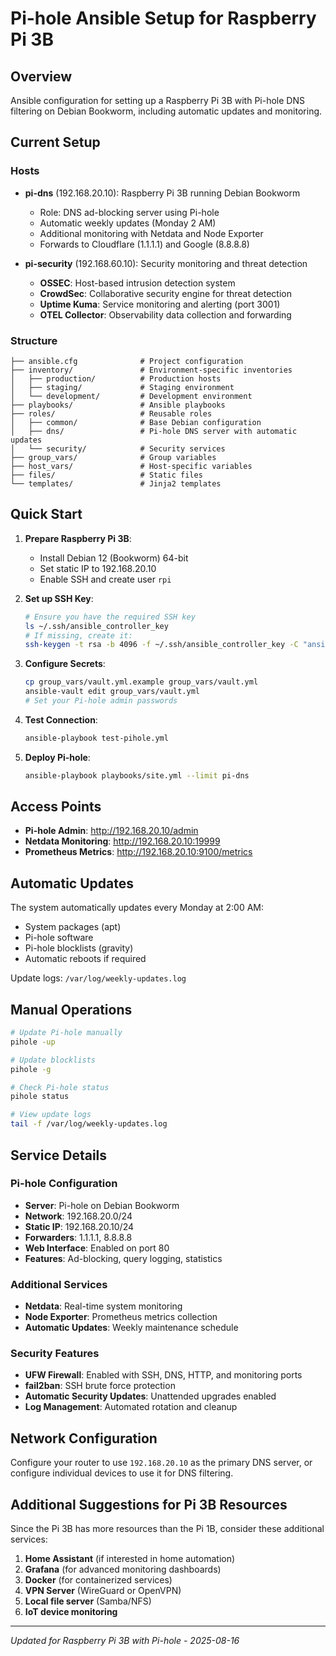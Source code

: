 # Pi-hole Ansible Setup for Raspberry Pi 3B

## Overview
Ansible configuration for setting up a Raspberry Pi 3B with Pi-hole DNS filtering on Debian Bookworm, including automatic updates and monitoring.

## Current Setup

### Hosts
- **pi-dns** (192.168.20.10): Raspberry Pi 3B running Debian Bookworm
  - Role: DNS ad-blocking server using Pi-hole
  - Automatic weekly updates (Monday 2 AM)
  - Additional monitoring with Netdata and Node Exporter
  - Forwards to Cloudflare (1.1.1.1) and Google (8.8.8.8)

- **pi-security** (192.168.60.10): Security monitoring and threat detection
  - **OSSEC**: Host-based intrusion detection system
  - **CrowdSec**: Collaborative security engine for threat detection
  - **Uptime Kuma**: Service monitoring and alerting (port 3001)
  - **OTEL Collector**: Observability data collection and forwarding

### Structure
```
├── ansible.cfg              # Project configuration
├── inventory/               # Environment-specific inventories
│   ├── production/          # Production hosts
│   ├── staging/             # Staging environment
│   └── development/         # Development environment
├── playbooks/               # Ansible playbooks
├── roles/                   # Reusable roles
│   ├── common/              # Base Debian configuration
│   ├── dns/                 # Pi-hole DNS server with automatic updates
│   └── security/            # Security services
├── group_vars/              # Group variables
├── host_vars/               # Host-specific variables
├── files/                   # Static files
└── templates/               # Jinja2 templates
```

## Quick Start

1. **Prepare Raspberry Pi 3B**:
   - Install Debian 12 (Bookworm) 64-bit
   - Set static IP to 192.168.20.10
   - Enable SSH and create user `rpi`

2. **Set up SSH Key**:
   ```bash
   # Ensure you have the required SSH key
   ls ~/.ssh/ansible_controller_key
   # If missing, create it:
   ssh-keygen -t rsa -b 4096 -f ~/.ssh/ansible_controller_key -C "ansible-controller"
   ```

3. **Configure Secrets**:
   ```bash
   cp group_vars/vault.yml.example group_vars/vault.yml
   ansible-vault edit group_vars/vault.yml
   # Set your Pi-hole admin passwords
   ```

4. **Test Connection**:
   ```bash
   ansible-playbook test-pihole.yml
   ```

5. **Deploy Pi-hole**:
   ```bash
   ansible-playbook playbooks/site.yml --limit pi-dns
   ```

## Access Points

- **Pi-hole Admin**: http://192.168.20.10/admin
- **Netdata Monitoring**: http://192.168.20.10:19999
- **Prometheus Metrics**: http://192.168.20.10:9100/metrics

## Automatic Updates

The system automatically updates every Monday at 2:00 AM:
- System packages (apt)
- Pi-hole software
- Pi-hole blocklists (gravity)
- Automatic reboots if required

Update logs: `/var/log/weekly-updates.log`

## Manual Operations

```bash
# Update Pi-hole manually
pihole -up

# Update blocklists
pihole -g

# Check Pi-hole status
pihole status

# View update logs
tail -f /var/log/weekly-updates.log
```

## Service Details

### Pi-hole Configuration
- **Server**: Pi-hole on Debian Bookworm
- **Network**: 192.168.20.0/24
- **Static IP**: 192.168.20.10/24
- **Forwarders**: 1.1.1.1, 8.8.8.8
- **Web Interface**: Enabled on port 80
- **Features**: Ad-blocking, query logging, statistics

### Additional Services
- **Netdata**: Real-time system monitoring
- **Node Exporter**: Prometheus metrics collection
- **Automatic Updates**: Weekly maintenance schedule

### Security Features
- **UFW Firewall**: Enabled with SSH, DNS, HTTP, and monitoring ports
- **fail2ban**: SSH brute force protection
- **Automatic Security Updates**: Unattended upgrades enabled
- **Log Management**: Automated rotation and cleanup

## Network Configuration

Configure your router to use `192.168.20.10` as the primary DNS server, or configure individual devices to use it for DNS filtering.

## Additional Suggestions for Pi 3B Resources

Since the Pi 3B has more resources than the Pi 1B, consider these additional services:

1. **Home Assistant** (if interested in home automation)
2. **Grafana** (for advanced monitoring dashboards)
3. **Docker** (for containerized services)
4. **VPN Server** (WireGuard or OpenVPN)
5. **Local file server** (Samba/NFS)
6. **IoT device monitoring**

---
*Updated for Raspberry Pi 3B with Pi-hole - 2025-08-16*